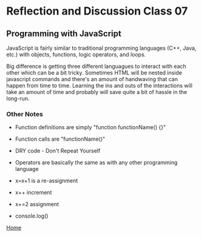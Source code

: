 # Reflection and Discussion Class 07

## Programming with JavaScript

JavaScript is fairly similar to traditional programming languages (C++, Java, etc.) with objects, functions, logic operators, and loops.

Big difference is getting three different languagues to interact with each other which can be a bit tricky.  Sometimes HTML will be nested inside javascript commands and there's an amount of handwaving that can happen from time to time.  Learning the ins and outs of the interactions will take an amount of time and probably will save quite a bit of hassle in the long-run.

### Other Notes

* Function definitions are simply "function functionName() {}"
* Function calls are "functionName()"
* DRY code - Don't Repeat Yourself
* Operators are basically the same as with any other programming language

* x=x+1 is a re-assignment
* x++ increment
* x+=2 assignment
* console.log()

[Home](https://jeremy-adamson.github.io/reading-notes/)

